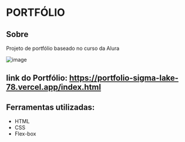 <h1>PORTFÓLIO</h1>

<h2>Sobre</h2>
<p>Projeto de portfólio baseado no curso da Alura</p>

![image](https://github.com/1S4QU3s/portf-lio/assets/159395767/8d201473-2723-4004-bd04-d623836a0004)



## link do Portfólio: https://portfolio-sigma-lake-78.vercel.app/index.html

## Ferramentas utilizadas:

* HTML
* CSS
* Flex-box

